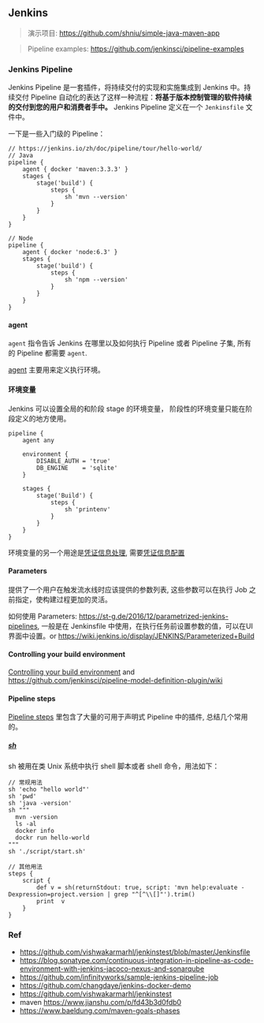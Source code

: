 
## Jenkins

> 演示项目: https://github.com/shniu/simple-java-maven-app

> Pipeline examples: https://github.com/jenkinsci/pipeline-examples

### Jenkins Pipeline

Jenkins Pipeline 是一套插件，将持续交付的实现和实施集成到 Jenkins 中。持续交付 Pipeline 自动化的表达了这样一种流程：**将基于版本控制管理的软件持续的交付到您的用户和消费者手中。** Jenkins Pipeline 定义在一个 `Jenkinsfile` 文件中。

一下是一些入门级的 Pipeline：

```
// https://jenkins.io/zh/doc/pipeline/tour/hello-world/
// Java
pipeline {
    agent { docker 'maven:3.3.3' }
    stages {
        stage('build') {
            steps {
                sh 'mvn --version'
            }
        }
    }
}

// Node
pipeline {
    agent { docker 'node:6.3' }
    stages {
        stage('build') {
            steps {
                sh 'npm --version'
            }
        }
    }
}
```

#### agent

`agent` 指令告诉 Jenkins 在哪里以及如何执行 Pipeline 或者 Pipeline 子集, 所有的 Pipeline 都需要 `agent`.

[agent](https://jenkins.io/doc/book/pipeline/syntax/#agent) 主要用来定义执行环境。

#### 环境变量

Jenkins 可以设置全局的和阶段 stage 的环境变量， 阶段性的环境变量只能在阶段定义的地方使用。

```
pipeline {
    agent any

    environment {
        DISABLE_AUTH = 'true'
        DB_ENGINE    = 'sqlite'
    }

    stages {
        stage('Build') {
            steps {
                sh 'printenv'
            }
        }
    }
}
```

环境变量的另一个用途是[凭证信息处理](https://jenkins.io/doc/book/pipeline/jenkinsfile/#handling-credentials), 需要[凭证信息配置](https://jenkins.io/doc/book/using/using-credentials/#configuring-credentials)

#### Parameters

提供了一个用户在触发流水线时应该提供的参数列表, 这些参数可以在执行 Job 之前指定，使构建过程更加的灵活。

如何使用 Parameters: https://st-g.de/2016/12/parametrized-jenkins-pipelines, 一般是在 Jenkinsfile 中使用，在执行任务前设置参数的值，可以在UI界面中设置。or  https://wiki.jenkins.io/display/JENKINS/Parameterized+Build

#### Controlling your build environment

[Controlling your build environment](https://github.com/jenkinsci/pipeline-model-definition-plugin/wiki/Controlling-your-build-environment) and https://github.com/jenkinsci/pipeline-model-definition-plugin/wiki

#### Pipeline steps

[Pipeline steps](https://jenkins.io/doc/pipeline/steps/) 里包含了大量的可用于声明式 Pipeline 中的插件, 总结几个常用的。

##### [sh](https://jenkins.io/doc/pipeline/steps/workflow-durable-task-step/#sh-shell-script)

sh 被用在类 Unix 系统中执行 shell 脚本或者 shell 命令，用法如下：

```
// 常规用法
sh 'echo "hello world"'
sh 'pwd'
sh 'java -version'
sh """
  mvn -version
  ls -al
  docker info
  dockr run hello-world
"""
sh './script/start.sh'

// 其他用法
steps {
    script {
        def v = sh(returnStdout: true, script: 'mvn help:evaluate -Dexpression=project.version | grep "^[^\\[]"').trim()
        print  v
    }
}

```


### Ref

* https://github.com/vishwakarmarhl/jenkinstest/blob/master/Jenkinsfile
*   https://blog.sonatype.com/continuous-integration-in-pipeline-as-code-environment-with-jenkins-jacoco-nexus-and-sonarqube
*   https://github.com/infinityworks/sample-jenkins-pipeline-job
*   https://github.com/changdaye/jenkins-docker-demo
*   https://github.com/vishwakarmarhl/jenkinstest
*   maven https://www.jianshu.com/p/fd43b3d0fdb0
*   https://www.baeldung.com/maven-goals-phases
